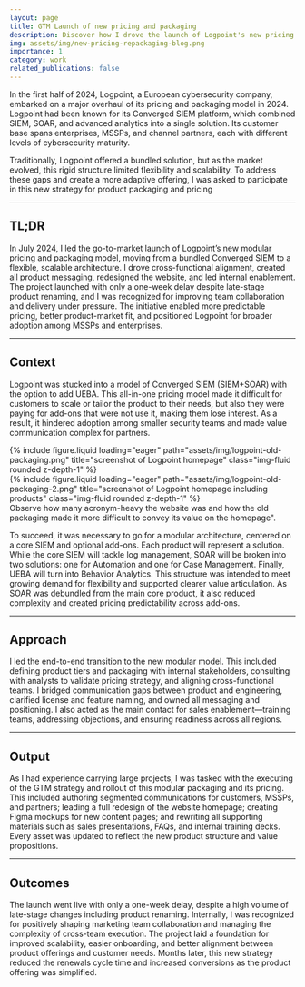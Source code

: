 ```yaml
---
layout: page
title: GTM Launch of new pricing and packaging
description: Discover how I drove the launch of Logpoint's new pricing and packaging, from defining the positioning and messaging to executing the campaigns for its launch.
img: assets/img/new-pricing-repackaging-blog.png
importance: 1
category: work
related_publications: false
---
```


In the first half of 2024, Logpoint, a European cybersecurity company, embarked on a major overhaul of its pricing and packaging model in 2024. Logpoint had been known for its Converged SIEM platform, which combined SIEM, SOAR, and advanced analytics into a single solution. Its customer base spans enterprises, MSSPs, and channel partners, each with different levels of cybersecurity maturity. 

Traditionally, Logpoint offered a bundled solution, but as the market evolved, this rigid structure limited flexibility and scalability. To address these gaps and create a more adaptive offering, I was asked to participate in this new strategy for product packaging and pricing

---

## TL;DR

In July 2024, I led the go-to-market launch of Logpoint’s new modular pricing and packaging model, moving from a bundled Converged SIEM to a flexible, scalable architecture. I drove cross-functional alignment, created all product messaging, redesigned the website, and led internal enablement. The project launched with only a one-week delay despite late-stage product renaming, and I was recognized for improving team collaboration and delivery under pressure. The initiative enabled more predictable pricing, better product-market fit, and positioned Logpoint for broader adoption among MSSPs and enterprises.

---

## Context

Logpoint was stucked into a model of Converged SIEM (SIEM+SOAR) with the option to add UEBA. This all-in-one pricing model made it difficult for customers to scale or tailor the product to their needs, but also they were paying for add-ons that were not use it, making them lose interest. As a result, it hindered adoption among smaller security teams and made value communication complex for partners.

<div class="row">
    <div class="col-sm mt-3 mt-md-0">
        {% include figure.liquid loading="eager" path="assets/img/logpoint-old-packaging.png" title="screenshot of Logpoint homepage" class="img-fluid rounded z-depth-1" %}
    </div>
    <div class="col-sm mt-3 mt-md-0">
        {% include figure.liquid loading="eager" path="assets/img/logpoint-old-packaging-2.png" title="screenshot of Logpoint homepage including products" class="img-fluid rounded z-depth-1" %}
    </div>
</div>
<div class="caption">
    Observe how many acronym-heavy the website was and how the old packaging made it more difficult to convey its value on the homepage".
</div>


To succeed, it was necessary to go for a modular architecture, centered on a core SIEM and optional add-ons. Each product will represent a solution. While the core SIEM will tackle log management, SOAR will be broken into two solutions: one for Automation and one for Case Management. Finally, UEBA will turn into  Behavior Analytics. This structure was intended to meet growing demand for flexibility and supported clearer value articulation. As SOAR was debundled from the main core product, it also reduced complexity and created pricing predictability across add-ons.

---

## Approach

I led the end-to-end transition to the new modular model. This included defining product tiers and packaging with internal stakeholders, consulting with analysts to validate pricing strategy, and aligning cross-functional teams. I bridged communication gaps between product and engineering, clarified license and feature naming, and owned all messaging and positioning. I also acted as the main contact for sales enablement—training teams, addressing objections, and ensuring readiness across all regions.

---

## Output

As I had experience carrying large projects, I was tasked with the executing of the GTM strategy and rollout of this modular packaging and its pricing. This included authoring segmented communications for customers, MSSPs, and partners; leading a full redesign of the website homepage; creating Figma mockups for new content pages; and rewriting all supporting materials such as sales presentations, FAQs, and internal training decks. Every asset was updated to reflect the new product structure and value propositions.

---

## Outcomes

The launch went live with only a one-week delay, despite a high volume of late-stage changes including product renaming. Internally, I was recognized for positively shaping marketing team collaboration and managing the complexity of cross-team execution. The project laid a foundation for improved scalability, easier onboarding, and better alignment between product offerings and customer needs. Months later, this new strategy reduced the renewals cycle time and increased conversions as the product offering was simplified.